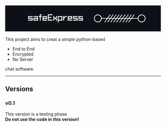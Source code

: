 ![safeExpress Logo](https://raw.githubusercontent.com/p-i-c-o/safeExpress/main/logo.png)

This project aims to creat a simple python-based
- End to End
- Encrypted
- No Server

chat software.

---

## Versions

### v0.1
This version is a testing phase\
**Do not use the code in this version!**
